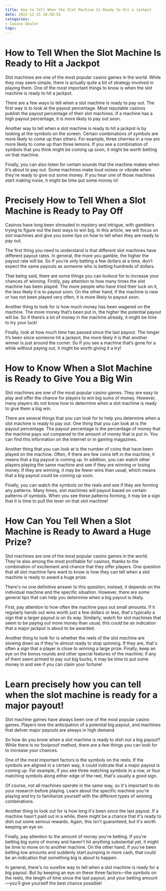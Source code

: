 ```yaml
---
title: How to Tell When the Slot Machine Is Ready to Hit a Jackpot 
date: 2022-12-25 10:58:55
categories:
- Casino Dealer
tags:
---
```



#  How to Tell When the Slot Machine Is Ready to Hit a Jackpot 

Slot machines are one of the most popular casino games in the world. While they may seem simple, there is actually quite a bit of strategy involved in playing them. One of the most important things to know is when the slot machine is ready to hit a jackpot.

There are a few ways to tell when a slot machine is ready to pay out. The first way is to look at the payout percentage. Most reputable casinos publish the payout percentage of their slot machines. If a machine has a high payout percentage, it is more likely to pay out soon.

Another way to tell when a slot machine is ready to hit a jackpot is by looking at the symbols on the screen. Certain combinations of symbols are more likely to come up than others. For example, three cherries in a row are more likely to come up than three lemons. If you see a combination of symbols that you think might be coming up soon, it might be worth betting on that machine.

Finally, you can also listen for certain sounds that the machine makes when it's about to pay out. Some machines make loud noises or vibrate when they're ready to give out some money. If you hear one of those machines start making noise, it might be time put some money in!

#  Precisely How to Tell When a Slot Machine is Ready to Pay Off 

Casinos have long been shrouded in mystery and intrigue, with gamblers trying to figure out the best ways to win big. 
In this article, we will focus on slot machines and give you some tips on how to tell when they are ready to pay out.

The first thing you need to understand is that different slot machines have different payout rates. In general, the more you gamble, the higher the payout rate will be. So if you’re only betting a few dollars at a time, don’t expect the same payouts as someone who is betting hundreds of dollars.

That being said, there are some things you can lookout for to increase your chances of winning. Firstly, pay attention to how many times the slot machine has been played. The more people who have tried their luck on it, the less likely it is to payout soon. 
On the other hand, if the machine is new or has not been played very often, it is more likely to payout soon.

Another thing to look for is how much money has been wagered on the machine. The more money that’s been put in, the higher the potential payout will be. So if there’s a lot of money in the machine already, it might be time to try your luck!

Finally, look at how much time has passed since the last payout. The longer it’s been since someone hit a jackpot, the more likely it is that another winner is just around the corner. So If you see a machine that’s gone for a while without paying out, it might be worth giving it a try!

#  How to Know When a Slot Machine is Ready to Give You a Big Win 

Slot machines are one of the most popular casino games. They are easy to play and offer the chance for players to win big sums of money. However, many players do not know how to determine when a slot machine is ready to give them a big win.

There are several things that you can look for to help you determine when a slot machine is ready to pay out. One thing that you can look at is the payout percentage. The payout percentage is the percentage of money that the machine pays out compared to the amount of money that is put in. You can find this information on the Internet or in gaming magazines.

Another thing that you can look at is the number of coins that have been played on the machine. Often, if there are few coins left in the machine, it means that a big payout is coming up. In addition, you can watch other players playing the same machine and see if they are winning or losing money. If they are winning, it may be fewer wins than usual, which means that a big payout could be coming up soon.

Finally, you can watch the symbols on the reels and see if they are forming any patterns. Many times, slot machines will payout based on certain patterns of symbols. When you see these patterns forming, it may be a sign that it is time to pull the lever on that slot machine!

#  How Can You Tell When a Slot Machine is Ready to Award a Huge Prize? 

Slot machines are one of the most popular casino games in the world. They're also among the most profitable for casinos, thanks to the combination of excitement and chance that they offer players. One question that all slot machine fans want to know is how they can tell when a slot machine is ready to award a huge prize.

There's no one definitive answer to this question; instead, it depends on the individual machine and the specific situation. However, there are some general tips that can help you determine when a big payout is likely.

First, pay attention to how often the machine pays out small amounts. If it regularly hands out wins worth just a few dollars or less, that's typically a sign that a larger payout is on its way. Similarly, watch for slot machines that seem to be paying out more money than usual; this could be an indication that a major jackpot is about to be awarded.

Another thing to look for is whether the reels of the slot machine are slowing down as if they're almost ready to stop spinning. If they are, that's often a sign that a player is close to winning a large prize. Finally, keep an eye on the bonus rounds and other special features of the machine; if any of them seem primed to pay out big bucks, it may be time to put some money in and see if you can claim your fortune!

#  Learn precisely how you can tell when the slot machine is ready for a major payout!

Slot machine games have always been one of the most popular casino games. Players love the anticipation of a potential big payout, and machines that deliver major payouts are always in high demand.

So how do you know when a slot machine is ready to dish out a big payout? While there is no foolproof method, there are a few things you can look for to increase your chances.

One of the most important factors is the symbols on the reels. If the symbols are aligned in a certain way, it could indicate that a major payout is coming up. For example, if you see three matching symbols in a row, or four matching symbols along either edge of the reel, that's usually a good sign.

Of course, not all machines operate in the same way, so it's important to do your research before playing. Learn about the specific machine you're playing and try to familiarize yourself with the different types of winning combinations.

Another thing to look out for is how long it's been since the last payout. If a machine hasn't paid out in a while, there might be a chance that it's ready to dish out some serious rewards. Again, this isn't guaranteed, but it's worth keeping an eye on.

Finally, pay attention to the amount of money you're betting. If you're betting big sums of money and haven't hit anything substantial yet, it might be time to move on to another machine. On the other hand, if you've been betting low amounts and suddenly start pumping in more cash, that could be an indication that something big is about to happen.

In general, there's no surefire way to tell when a slot machine is ready for a big payout. But by keeping an eye on these three factors—the symbols on the reels, the length of time since the last payout, and your betting amount—you'll give yourself the best chance possible!